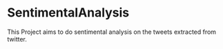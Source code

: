 SentimentalAnalysis
===================
This Project aims to do sentimental analysis on the tweets extracted from twitter.
